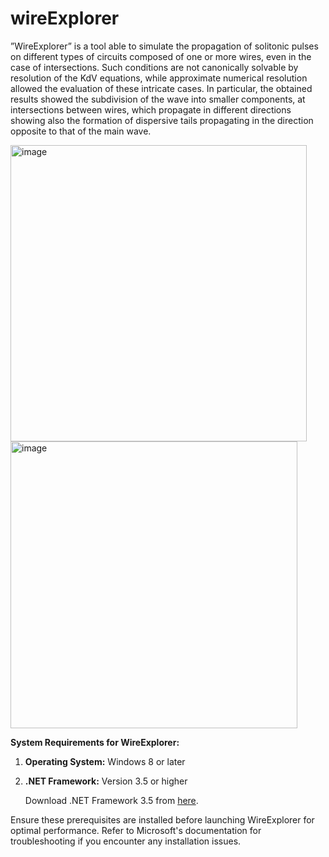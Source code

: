 # wireExplorer
”WireExplorer” is a tool able to simulate the propagation of solitonic pulses on different types of circuits composed of one or more wires, even in the case of intersections. 
Such conditions are not canonically solvable by resolution of the KdV equations, while approximate numerical resolution allowed the evaluation of these intricate cases. 
In particular, the obtained results showed the subdivision of the wave into smaller components, at intersections between wires, which propagate in different directions 
showing also the formation of dispersive tails propagating in the direction opposite to that of the main wave.

<img width="474" alt="image" src="https://github.com/wetfire2k/wireExplorer/assets/1525536/47cc6fa4-5f95-4bde-99dc-a698a7bf4a50">

<img width="459" alt="image" src="https://github.com/wetfire2k/wireExplorer/assets/1525536/0ec8a314-9af2-4018-a1e3-113e407ca890">

**System Requirements for WireExplorer:**

1. **Operating System:** Windows 8 or later
2. **.NET Framework:** Version 3.5 or higher

   Download .NET Framework 3.5 from [here](https://dotnet.microsoft.com/download/dotnet-framework/net35).

Ensure these prerequisites are installed before launching WireExplorer for optimal performance. Refer to Microsoft's documentation for troubleshooting if you encounter any installation issues.
